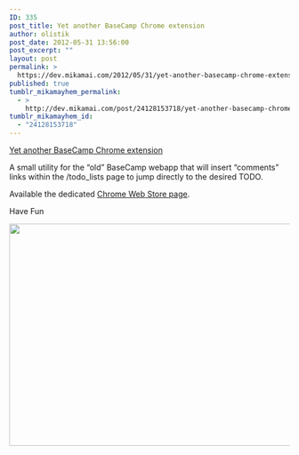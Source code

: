 ```yaml
---
ID: 335
post_title: Yet another BaseCamp Chrome extension
author: olistik
post_date: 2012-05-31 13:56:00
post_excerpt: ""
layout: post
permalink: >
  https://dev.mikamai.com/2012/05/31/yet-another-basecamp-chrome-extension/
published: true
tumblr_mikamayhem_permalink:
  - >
    http://dev.mikamai.com/post/24128153718/yet-another-basecamp-chrome-extension
tumblr_mikamayhem_id:
  - "24128153718"
---
```

<a href='https://chrome.google.com/webstore/detail/ehlpallniimegfphleocbojlgcogmeng'>Yet another BaseCamp Chrome extension</a><div class="link_description"><p>A small utility for the &ldquo;old&rdquo; BaseCamp webapp that will insert &ldquo;comments&rdquo; links within the /todo_lists page to jump directly to the desired TODO.</p>
<p>Available the dedicated <a href="https://chrome.google.com/webstore/detail/ehlpallniimegfphleocbojlgcogmeng" target="_blank">Chrome Web Store page</a>.</p>
<p>Have Fun</p>
<p><a href="https://chrome.google.com/webstore/detail/ehlpallniimegfphleocbojlgcogmeng" target="_blank"><img align="middle" height="400" src="https://lh5.googleusercontent.com/GkSwjRUhxuxb-EEiTeyE_wjadghdfIALmj2pWlGfOwMJUMzFqnxRYQpB53QvFanPlY0IR4_8Jw=s640-h400-e365" width="640" /></a></p></div>